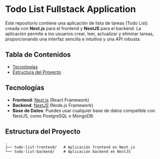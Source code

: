 # Todo List Fullstack Application

Este repositorio contiene una aplicación de lista de tareas (Todo List) creada con **Next.js** para el frontend y **NestJS** para el backend. La aplicación permite a los usuarios crear, leer, actualizar y eliminar tareas, proporcionando una interfaz sencilla e intuitiva y una API robusta.

## Tabla de Contenidos

- [Tecnologías](#tecnologías)
- [Estructura del Proyecto](#estructura-del-proyecto)
  
## Tecnologías

- **Frontend**: [Next.js](https://nextjs.org/) (React Framework)
- **Backend**: [NestJS](https://nestjs.com/) (Node.js Framework)
- **Base de Datos**: Puedes usar cualquier base de datos compatible con NestJS, como PostgreSQL o MongoDB.

## Estructura del Proyecto

```plaintext
.
├── todo-list-frontend/   # Aplicación frontend en Next.js
└── todo-list-backend/    # Aplicación backend en NestJS
